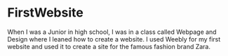 # FirstWebsite
When I was a Junior in high school, I was in a class called Webpage and Design where I leaned how to create a website.  I used Weebly for my first website and used it to create a site for the famous fashion brand Zara.
